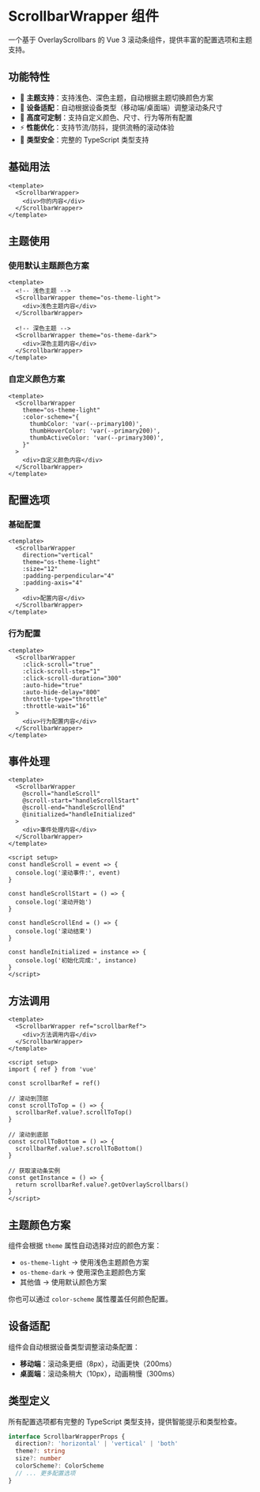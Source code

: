 # ScrollbarWrapper 组件

一个基于 OverlayScrollbars 的 Vue 3 滚动条组件，提供丰富的配置选项和主题支持。

## 功能特性

- 🎨 **主题支持**：支持浅色、深色主题，自动根据主题切换颜色方案
- 📱 **设备适配**：自动根据设备类型（移动端/桌面端）调整滚动条尺寸
- 🎯 **高度可定制**：支持自定义颜色、尺寸、行为等所有配置
- ⚡ **性能优化**：支持节流/防抖，提供流畅的滚动体验
- 🔧 **类型安全**：完整的 TypeScript 类型支持

## 基础用法

```vue
<template>
  <ScrollbarWrapper>
    <div>你的内容</div>
  </ScrollbarWrapper>
</template>
```

## 主题使用

### 使用默认主题颜色方案

```vue
<template>
  <!-- 浅色主题 -->
  <ScrollbarWrapper theme="os-theme-light">
    <div>浅色主题内容</div>
  </ScrollbarWrapper>

  <!-- 深色主题 -->
  <ScrollbarWrapper theme="os-theme-dark">
    <div>深色主题内容</div>
  </ScrollbarWrapper>
</template>
```

### 自定义颜色方案

```vue
<template>
  <ScrollbarWrapper
    theme="os-theme-light"
    :color-scheme="{
      thumbColor: 'var(--primary100)',
      thumbHoverColor: 'var(--primary200)',
      thumbActiveColor: 'var(--primary300)',
    }"
  >
    <div>自定义颜色内容</div>
  </ScrollbarWrapper>
</template>
```

## 配置选项

### 基础配置

```vue
<template>
  <ScrollbarWrapper
    direction="vertical"
    theme="os-theme-light"
    :size="12"
    :padding-perpendicular="4"
    :padding-axis="4"
  >
    <div>配置内容</div>
  </ScrollbarWrapper>
</template>
```

### 行为配置

```vue
<template>
  <ScrollbarWrapper
    :click-scroll="true"
    :click-scroll-step="1"
    :click-scroll-duration="300"
    :auto-hide="true"
    :auto-hide-delay="800"
    throttle-type="throttle"
    :throttle-wait="16"
  >
    <div>行为配置内容</div>
  </ScrollbarWrapper>
</template>
```

## 事件处理

```vue
<template>
  <ScrollbarWrapper
    @scroll="handleScroll"
    @scroll-start="handleScrollStart"
    @scroll-end="handleScrollEnd"
    @initialized="handleInitialized"
  >
    <div>事件处理内容</div>
  </ScrollbarWrapper>
</template>

<script setup>
const handleScroll = event => {
  console.log('滚动事件:', event)
}

const handleScrollStart = () => {
  console.log('滚动开始')
}

const handleScrollEnd = () => {
  console.log('滚动结束')
}

const handleInitialized = instance => {
  console.log('初始化完成:', instance)
}
</script>
```

## 方法调用

```vue
<template>
  <ScrollbarWrapper ref="scrollbarRef">
    <div>方法调用内容</div>
  </ScrollbarWrapper>
</template>

<script setup>
import { ref } from 'vue'

const scrollbarRef = ref()

// 滚动到顶部
const scrollToTop = () => {
  scrollbarRef.value?.scrollToTop()
}

// 滚动到底部
const scrollToBottom = () => {
  scrollbarRef.value?.scrollToBottom()
}

// 获取滚动条实例
const getInstance = () => {
  return scrollbarRef.value?.getOverlayScrollbars()
}
</script>
```

## 主题颜色方案

组件会根据 `theme` 属性自动选择对应的颜色方案：

- `os-theme-light` → 使用浅色主题颜色方案
- `os-theme-dark` → 使用深色主题颜色方案
- 其他值 → 使用默认颜色方案

你也可以通过 `color-scheme` 属性覆盖任何颜色配置。

## 设备适配

组件会自动根据设备类型调整滚动条配置：

- **移动端**：滚动条更细（8px），动画更快（200ms）
- **桌面端**：滚动条稍大（10px），动画稍慢（300ms）

## 类型定义

所有配置选项都有完整的 TypeScript 类型支持，提供智能提示和类型检查。

```typescript
interface ScrollbarWrapperProps {
  direction?: 'horizontal' | 'vertical' | 'both'
  theme?: string
  size?: number
  colorScheme?: ColorScheme
  // ... 更多配置选项
}
```
